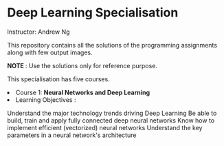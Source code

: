 # Deep Learning Specialisation
Instructor: Andrew Ng

This repository contains all the solutions of the programming assignments along with few output images. 

<b> NOTE </b> : Use the solutions only for reference purpose.

This specialisation has five courses.

<li> Course 1: <b> Neural Networks and Deep Learning </b> </li>

<li> Learning Objectives : </li>

  Understand the major technology trends driving Deep Learning
  Be able to build, train and apply fully connected deep neural networks
  Know how to implement efficient (vectorized) neural networks
  Understand the key parameters in a neural network's architecture
